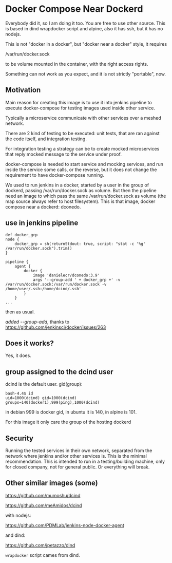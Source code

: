 # Docker Compose Near Dockerd

Everybody did it, so I am doing it too. You are free to use other source.
This is based in dind wrapdocker script and alpine, also it has ssh, but it has no nodejs.

This is not "docker in a docker", but "docker near a docker" style, it requires

/var/run/docker.sock

to be volume mounted in the container, with the right access rights.

Something can not work as you expect, and it is not strictly "portable", now.

## Motivation

Main reason for creating this image is to use it into jenkins pipeline to
execute docker-compose for testing images used inside other service.

Typically a microservice communicate with other services over a meshed network.

There are 2 kind of testing to be executed: unit tests, that are ran against
the code itself, and integration testing.

For integration testing a strategy can be to create mocked microservices that
reply mocked message to the service under proof.

docker-compose is needed to start service and mocking services, and run inside
the service some calls, or the reverse, but it does not change the requirement
to have docker-compose running.

We used to run jenkins in a docker, started by a user in the group of dockerd,
passing /var/run/docker.sock as volume. But then the pipeline need an image to
which pass the same /var/run/docker.sock as volume (the map source always refer
to host filesystem). This is that image, docker compose near a dockerd: dconedo.

## use in jenkins pipeline

```
def docker_grp
node {
    docker_grp = sh(returnStdout: true, script: "stat -c '%g' /var/run/docker.sock").trim()
}

pipeline {
    agent {
        docker {
            image 'danielecr/dconedo:3.9'
            args '--group-add ' + docker_grp +' -v /var/run/docker.sock:/var/run/docker.sock -v /home/user/.ssh:/home/dcind/.ssh'
        }
    }
...
```
then as usual.

*added --group-add*, thanks to https://github.com/jenkinsci/docker/issues/263


## Does it works?

Yes, it does.

## group assigned to the dcind user

dcind is the default user. gid(group):

```
bash-4.4$ id
uid=1000(dcind) gid=1000(dcind) groups=140(docker1),999(ping),1000(dcind)
```

in debian 999 is docker gid, in ubuntu it is 140, in alpine is 101.

For this image it only care the group of the hosting dockerd

## Security

Running the tested services in their own network, separated from the network
where jenkins and/or other services is. This is the minimal recommendation.
This is intended to run in a testing/building machine, only for closed
company, not for general public. Or everything will break.

## Other similar images (some)

https://github.com/mumoshu/dcind

https://github.com/meAmidos/dcind

with nodejs:

https://github.com/PDMLab/jenkins-node-docker-agent

and dind:

https://github.com/jpetazzo/dind

`wrapdocker` script cames from dind.
